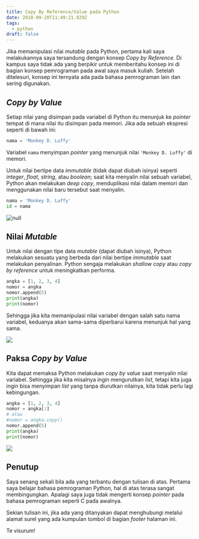 ```yaml
---
title: Copy By Reference/Value pada Python
date: 2018-09-20T11:49:21.929Z
tags:
  - python
draft: false
---
```

Jika memanipulasi nilai _mutable_ pada Python, pertama kali saya melakukannya saya tersandung dengan konsep _Copy by Reference_. Di kampus saya tidak ada yang berpikir untuk memberitahu konsep ini di bagian konsep pemrograman pada awal saya masuk kuliah. Setelah ditelesuri, konsep ini ternyata ada pada bahasa pemrograman lain dan sering digunakan.

## _Copy by Value_

Setiap nilai yang disimpan pada variabel di Python itu menunjuk ke _pointer_ tempat di mana nilai itu disimpan pada memori. Jika ada sebuah ekspresi seperti di bawah ini:

```python
nama = 'Monkey D. Luffy'
```

Variabel `nama` menyimpan _pointer_ yang menunjuk nilai `'Monkey D. Luffy'` di memori.

Untuk nilai bertipe data _immutable_ (tidak dapat diubah isinya) seperti _integer_, _float_, _string_, atau _boolean_; saat kita menyalin nilai sebuah variabel, Python akan melakukan _deep copy_, menduplikasi nilai dalam memori dan menggunakan nilai baru tersebut saat menyalin.

```python
nama = 'Monkey D. Luffy'
id = nama
```

![null](/images/uploads/immutable_copy.png)

## Nilai _Mutable_

Untuk nilai dengan tipe data _mutable_ (dapat diubah isinya), Python melakukan sesuatu yang berbeda dari nilai bertipe _immutable_ saat melakukan penyalinan. Python sengaja melakukan _shallow copy_ atau _copy by reference_ untuk meningkatkan performa.

```python
angka = [1, 2, 3, 4]
nomor = angka
nomor.append(5)
print(angka)
print(nomor)
```

Sehingga jika kita memanipulasi nilai variabel dengan salah satu nama variabel, keduanya akan sama-sama diperbarui karena menunjuk hal yang sama.

![](/images/uploads/shallow_copy.png)

## Paksa _Copy by Value_

Kita dapat memaksa Python melakukan _copy by value_ saat menyalin nilai variabel. Sehingga jika kita misalnya ingin mengurutkan _list_, tetapi kita juga ingin bisa menyimpan _list_ yang tanpa diurutkan nilainya, kita tidak perlu lagi kebingungan.

```python
angka = [1, 2, 3, 4]
nomor = angka[:]
# atau
#nomor = angka.copy()
nomor.append(5)
print(angka)
print(nomor)
```

![](/images/uploads/deep_copy.png)

## Penutup

Saya senang sekali bila ada yang terbantu dengan tulisan di atas. Pertama saya belajar bahasa pemrograman Python, hal di atas terasa sangat membingungkan. Apalagi saya juga tidak mengerti konsep _pointer_ pada bahasa pemrograman seperti C pada awalnya.

Sekian tulisan ini, jika ada yang ditanyakan dapat menghubungi melalui alamat surel yang ada kumpulan tombol di bagian _footer_ halaman ini.

Te visurum!

